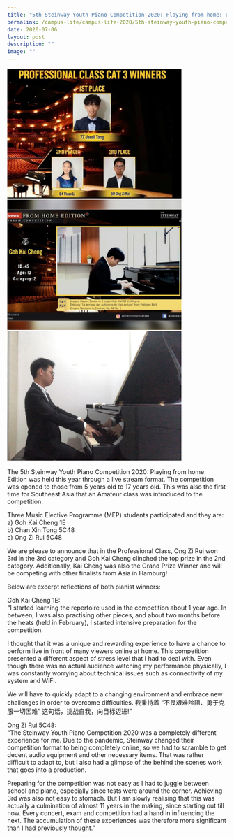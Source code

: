 ```yaml
---
title: "5th Steinway Youth Piano Competition 2020: Playing from home: Edition"
permalink: /campus-life/campus-life-2020/5th-steinway-youth-piano-competition-2020-playing-from-home-edition/
date: 2020-07-06
layout: post
description: ""
image: ""
---
```

<img src="/images/0f925d20-6d98-4bca-9d92-1c8b3ec967bf-1.jpg" 
         style="width:400px"
	/>
<br>
<img src="/images/gkc-steinway-1.jpg" 
         style="width:400px"
	/>
<br>
<img src="/images/IMG_2189-1.jpeg" 
         style="width:400px"
	/>
<br>



The 5th Steinway Youth Piano Competition 2020: Playing from home: Edition was held this year through a live stream format. The competition was opened to those from 5 years old to 17 years old. This was also the first time for Southeast Asia that an Amateur class was introduced to the competition.

Three Music Elective Programme (MEP) students participated and they are:  
a) Goh Kai Cheng 1E  
b) Chan Xin Tong 5C48  
c) Ong Zi Rui 5C48

We are please to announce that in the Professional Class, Ong Zi Rui won 3rd in the 3rd category and Goh Kai Cheng clinched the top prize in the 2nd category. Additionally, Kai Cheng was also the Grand Prize Winner and will be competing with other finalists from Asia in Hamburg!

Below are excerpt reflections of both pianist winners:

Goh Kai Cheng 1E:  
“I started learning the repertoire used in the competition about 1 year ago. In between, I was also practising other pieces, and about two months before the heats (held in February), I started intensive preparation for the competition.

I thought that it was a unique and rewarding experience to have a chance to perform live in front of many viewers online at home. This competition presented a different aspect of stress level that I had to deal with. Even though there was no actual audience watching my performance physically, I was constantly worrying about technical issues such as connectivity of my system and WiFi.

We will have to quickly adapt to a changing environment and embrace new challenges in order to overcome difficulties. 我秉持着 “不畏艰难险阻、勇于克服一切困难” 这句话，挑战自我，向目标迈进!”

Ong Zi Rui 5C48:  
“The Steinway Youth Piano Competition 2020 was a completely different experience for me. Due to the pandemic, Steinway changed their competition format to being completely online, so we had to scramble to get decent audio equipment and other necessary items. That was rather difficult to adapt to, but I also had a glimpse of the behind the scenes work that goes into a production.

Preparing for the competition was not easy as I had to juggle between school and piano, especially since tests were around the corner. Achieving 3rd was also not easy to stomach. But I am slowly realising that this was actually a culmination of almost 11 years in the making, since starting out till now. Every concert, exam and competition had a hand in influencing the next. The accumulation of these experiences was therefore more significant than I had previously thought.”